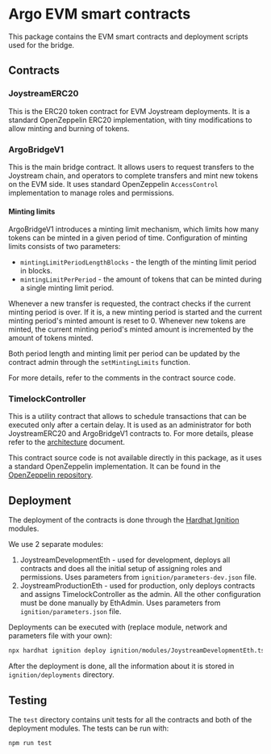 # Argo EVM smart contracts

This package contains the EVM smart contracts and deployment scripts used for the bridge.

## Contracts

### JoystreamERC20

This is the ERC20 token contract for EVM Joystream deployments. It is a standard OpenZeppelin ERC20 implementation, with tiny modifications to allow minting and burning of tokens.

### ArgoBridgeV1

This is the main bridge contract. It allows users to request transfers to the Joystream chain, and operators to complete transfers and mint new tokens on the EVM side. It uses standard OpenZeppelin `AccessControl` implementation to manage roles and permissions.

#### Minting limits

ArgoBridgeV1 introduces a minting limit mechanism, which limits how many tokens can be minted in a given period of time. Configuration of minting limits consists of two parameters:

- `mintingLimitPeriodLengthBlocks` - the length of the minting limit period in blocks.
- `mintingLimitPerPeriod` - the amount of tokens that can be minted during a single minting limit period.

Whenever a new transfer is requested, the contract checks if the current minting period is over. If it is, a new minting period is started and the current minting period's minted amount is reset to 0. Whenever new tokens are minted, the current minting period's minted amount is incremented by the amount of tokens minted.

Both period length and minting limit per period can be updated by the contract admin through the `setMintingLimits` function.

For more details, refer to the comments in the contract source code.

### TimelockController

This is a utility contract that allows to schedule transactions that can be executed only after a certain delay. It is used as an administrator for both JoystreamERC20 and ArgoBridgeV1 contracts to. For more details, please refer to the [architecture](../../docs/architecture.md) document.

This contract source code is not available directly in this package, as it uses a standard OpenZeppelin implementation. It can be found in the [OpenZeppelin repository](https://github.com/OpenZeppelin/openzeppelin-contracts/blob/4764ea50750d8bda9096e833706beba86918b163/contracts/governance/TimelockController.sol).

## Deployment

The deployment of the contracts is done through the [Hardhat Ignition](https://hardhat.org/ignition/docs/getting-started#overview) modules.

We use 2 separate modules:

1. JoystreamDevelopmentEth - used for development, deploys all contracts and does all the initial setup of assigning roles and permissions. Uses parameters from `ignition/parameters-dev.json` file.
2. JoystreamProductionEth - used for production, only deploys contracts and assigns TimelockController as the admin. All the other configuration must be done manually by EthAdmin. Uses parameters from `ignition/parameters.json` file.

Deployments can be executed with (replace module, network and parameters file with your own):

```bash
npx hardhat ignition deploy ignition/modules/JoystreamDevelopmentEth.ts --network localhost --parameters ignition/parameters-dev.json
```

After the deployment is done, all the information about it is stored in `ignition/deployments` directory.

## Testing

The `test` directory contains unit tests for all the contracts and both of the deployment modules. The tests can be run with:

```bash
npm run test
```
